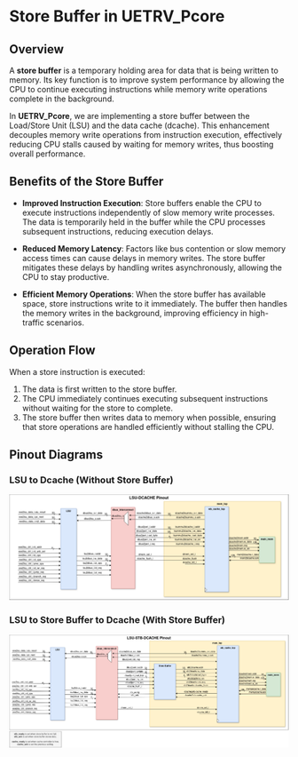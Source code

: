 # Store Buffer in UETRV_Pcore

## Overview
A **store buffer** is a temporary holding area for data that is being written to memory. Its key function is to improve system performance by allowing the CPU to continue executing instructions while memory write operations complete in the background.

In **UETRV_Pcore**, we are implementing a store buffer between the Load/Store Unit (LSU) and the data cache (dcache). This enhancement decouples memory write operations from instruction execution, effectively reducing CPU stalls caused by waiting for memory writes, thus boosting overall performance.

## Benefits of the Store Buffer

- **Improved Instruction Execution**: Store buffers enable the CPU to execute instructions independently of slow memory write processes. The data is temporarily held in the buffer while the CPU processes subsequent instructions, reducing execution delays.
  
- **Reduced Memory Latency**: Factors like bus contention or slow memory access times can cause delays in memory writes. The store buffer mitigates these delays by handling writes asynchronously, allowing the CPU to stay productive.
  
- **Efficient Memory Operations**: When the store buffer has available space, store instructions write to it immediately. The buffer then handles the memory writes in the background, improving efficiency in high-traffic scenarios.

## Operation Flow

When a store instruction is executed:
1. The data is first written to the store buffer.
2. The CPU immediately continues executing subsequent instructions without waiting for the store to complete.
3. The store buffer then writes data to memory when possible, ensuring that store operations are handled efficiently without stalling the CPU.

## Pinout Diagrams

### LSU to Dcache (Without Store Buffer)

![LSU to Dcache](./docs/pinout-lsu-dcache.png)

### LSU to Store Buffer to Dcache (With Store Buffer)

![LSU to Store Buffer to Dcache](./docs/pinout-lsu-stb-dcache.png)
